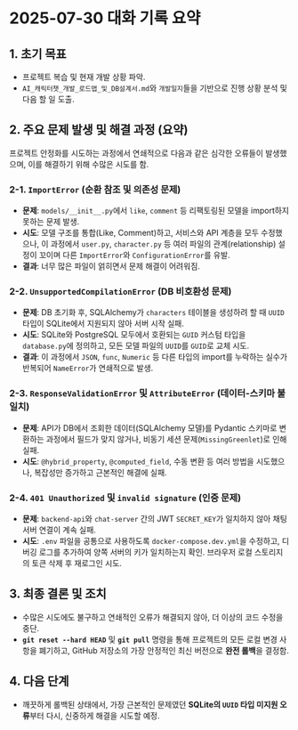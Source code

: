 # 2025-07-30 대화 기록 요약

## 1. 초기 목표
- 프로젝트 복습 및 현재 개발 상황 파악.
- `AI_캐릭터챗_개발_로드맵_및_DB설계서.md`와 `개발일지`들을 기반으로 진행 상황 분석 및 다음 할 일 도출.

## 2. 주요 문제 발생 및 해결 과정 (요약)
프로젝트 안정화를 시도하는 과정에서 연쇄적으로 다음과 같은 심각한 오류들이 발생했으며, 이를 해결하기 위해 수많은 시도를 함.

### 2-1. `ImportError` (순환 참조 및 의존성 문제)
- **문제**: `models/__init__.py`에서 `like`, `comment` 등 리팩토링된 모델을 import하지 못하는 문제 발생.
- **시도**: 모델 구조를 통합(Like, Comment)하고, 서비스와 API 계층을 모두 수정했으나, 이 과정에서 `user.py`, `character.py` 등 여러 파일의 관계(relationship) 설정이 꼬이며 다른 `ImportError`와 `ConfigurationError`를 유발.
- **결과**: 너무 많은 파일이 얽히면서 문제 해결이 어려워짐.

### 2-2. `UnsupportedCompilationError` (DB 비호환성 문제)
- **문제**: DB 초기화 후, SQLAlchemy가 `characters` 테이블을 생성하려 할 때 `UUID` 타입이 SQLite에서 지원되지 않아 서버 시작 실패.
- **시도**: SQLite와 PostgreSQL 모두에서 호환되는 `GUID` 커스텀 타입을 `database.py`에 정의하고, 모든 모델 파일의 `UUID`를 `GUID`로 교체 시도.
- **결과**: 이 과정에서 `JSON`, `func`, `Numeric` 등 다른 타입의 import를 누락하는 실수가 반복되어 `NameError`가 연쇄적으로 발생.

### 2-3. `ResponseValidationError` 및 `AttributeError` (데이터-스키마 불일치)
- **문제**: API가 DB에서 조회한 데이터(SQLAlchemy 모델)를 Pydantic 스키마로 변환하는 과정에서 필드가 맞지 않거나, 비동기 세션 문제(`MissingGreenlet`)로 인해 실패.
- **시도**: `@hybrid_property`, `@computed_field`, 수동 변환 등 여러 방법을 시도했으나, 복잡성만 증가하고 근본적인 해결에 실패.

### 2-4. `401 Unauthorized` 및 `invalid signature` (인증 문제)
- **문제**: `backend-api`와 `chat-server` 간의 JWT `SECRET_KEY`가 일치하지 않아 채팅 서버 연결이 계속 실패.
- **시도**: `.env` 파일을 공통으로 사용하도록 `docker-compose.dev.yml`을 수정하고, 디버깅 로그를 추가하여 양쪽 서버의 키가 일치하는지 확인. 브라우저 로컬 스토리지의 토큰 삭제 후 재로그인 시도.

## 3. 최종 결론 및 조치
- 수많은 시도에도 불구하고 연쇄적인 오류가 해결되지 않아, 더 이상의 코드 수정을 중단.
- **`git reset --hard HEAD`** 및 **`git pull`** 명령을 통해 프로젝트의 모든 로컬 변경 사항을 폐기하고, GitHub 저장소의 가장 안정적인 최신 버전으로 **완전 롤백**을 결정함.

## 4. 다음 단계
- 깨끗하게 롤백된 상태에서, 가장 근본적인 문제였던 **SQLite의 `UUID` 타입 미지원 오류**부터 다시, 신중하게 해결을 시도할 예정.